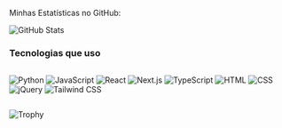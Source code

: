 
Minhas Estatísticas no GitHub:

![GitHub Stats](https://github-readme-stats.vercel.app/api?username=jonatancolt&show_icons=true&theme=radical)



### Tecnologias que uso

<div style="display: flex; flex-wrap: wrap; gap: 10px;">

  ![Python](https://img.shields.io/badge/Python-3.9-3776AB?style=for-the-badge&logo=python&logoColor=white)
  ![JavaScript](https://img.shields.io/badge/JavaScript-ES6-F7DF1E?style=for-the-badge&logo=javascript&logoColor=black)
  ![React](https://img.shields.io/badge/React-17.0.2-61DAFB?style=for-the-badge&logo=react&logoColor=black)
  ![Next.js](https://img.shields.io/badge/Next.js-12.0.0-000000?style=for-the-badge&logo=next.js&logoColor=white)
  ![TypeScript](https://img.shields.io/badge/TypeScript-4.4.3-007ACC?style=for-the-badge&logo=typescript&logoColor=white)
  ![HTML](https://img.shields.io/badge/HTML-5-E34F26?style=for-the-badge&logo=html5&logoColor=white)
  ![CSS](https://img.shields.io/badge/CSS-3-1572B6?style=for-the-badge&logo=css3&logoColor=white)
  ![jQuery](https://img.shields.io/badge/jQuery-3.6.0-0769AD?style=for-the-badge&logo=jquery&logoColor=white)
  ![Tailwind CSS](https://img.shields.io/badge/Tailwind%20CSS-2.2.19-06B6D4?style=for-the-badge&logo=tailwind-css&logoColor=white)

</div>







![Trophy](https://github-profile-trophy.vercel.app/?username=jonatancolt)
